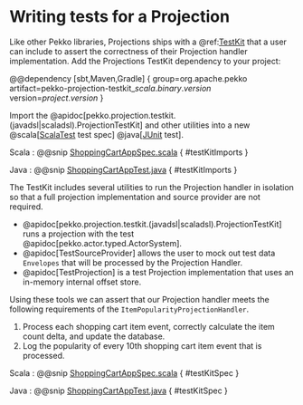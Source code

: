 # Writing tests for a Projection

Like other Pekko libraries, Projections ships with a @ref:[TestKit](../testing.md) that a user can include to assert the correctness of their Projection handler implementation.
Add the Projections TestKit dependency to your project:

@@dependency [sbt,Maven,Gradle] {
group=org.apache.pekko
artifact=pekko-projection-testkit_$scala.binary.version$
version=$project.version$
}

Import the @apidoc[pekko.projection.testkit.(javadsl|scaladsl).ProjectionTestKit] and other utilities into a new 
@scala[[ScalaTest](https://pekko.apache.org/docs/pekko/current/typed/testing-async.html#test-framework-integration) test spec]
@java[[JUnit](https://pekko.apache.org/docs/pekko/current/typed/testing-async.html#test-framework-integration) test].

Scala
:  @@snip [ShoppingCartAppSpec.scala](/examples/src/test/scala/docs/guide/ShoppingCartAppSpec.scala) { #testKitImports }

Java
:  @@snip [ShoppingCartAppTest.java](/examples/src/test/java/jdocs/guide/ShoppingCartAppTest.java) { #testKitImports }

The TestKit includes several utilities to run the Projection handler in isolation so that a full projection implementation and source provider are not required.

* @apidoc[pekko.projection.testkit.(javadsl|scaladsl).ProjectionTestKit] runs a projection with the test @apidoc[pekko.actor.typed.ActorSystem].
* @apidoc[TestSourceProvider] allows the user to mock out test data `Envelopes` that will be processed by the Projection Handler.
* @apidoc[TestProjection] is a test Projection implementation that uses an in-memory internal offset store.

Using these tools we can assert that our Projection handler meets the following requirements of the `ItemPopularityProjectionHandler`.

1. Process each shopping cart item event, correctly calculate the item count delta, and update the database.
1. Log the popularity of every 10th shopping cart item event that is processed.

Scala
:  @@snip [ShoppingCartAppSpec.scala](/examples/src/test/scala/docs/guide/ShoppingCartAppSpec.scala) { #testKitSpec }

Java
:  @@snip [ShoppingCartAppTest.java](/examples/src/test/java/jdocs/guide/ShoppingCartAppTest.java) { #testKitSpec }

<!-- run from repo:
sbt "examples/testOnly docs.guide.ShoppingCartAppSpec"
-->
